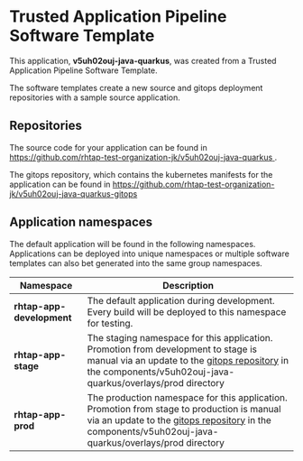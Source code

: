# Trusted Application Pipeline Software Template

This application, **v5uh02ouj-java-quarkus**, was created from a Trusted Application Pipeline Software Template.

The software templates create a new source and gitops deployment repositories with a sample source application. 

## Repositories

The source code for your application can be found in [https://github.com/rhtap-test-organization-jk/v5uh02ouj-java-quarkus ](https://github.com/rhtap-test-organization-jk/v5uh02ouj-java-quarkus ).
 
The gitops repository, which contains the kubernetes manifests for the application can be found in 
[https://github.com/rhtap-test-organization-jk/v5uh02ouj-java-quarkus-gitops ](https://github.com/rhtap-test-organization-jk/v5uh02ouj-java-quarkus-gitops ) 

## Application namespaces 

The default application will be found in the following namespaces. Applications can be deployed into unique namespaces or multiple software templates can also bet generated into the same group namespaces.  

|  Namespace   |  Description   |  
| -------- | -------- |   
| **rhtap-app-development** | The default application during development. Every build will be deployed to this namespace for testing. | 
| **rhtap-app-stage** | The staging namespace for this application. Promotion from development to stage is manual via an update to the [gitops repository](https://github.com/rhtap-test-organization-jk/v5uh02ouj-java-quarkus-gitops ) in the components/v5uh02ouj-java-quarkus/overlays/prod directory |  
| **rhtap-app-prod** | The production namespace for this application. Promotion from stage to production is manual via an update to the [gitops repository](https://github.com/rhtap-test-organization-jk/v5uh02ouj-java-quarkus-gitops ) in the components/v5uh02ouj-java-quarkus/overlays/prod directory | 